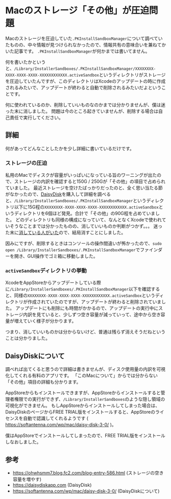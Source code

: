 # Macのストレージ「その他」が圧迫問題

Macのストレージを圧迫していた`.PKInstallSandboxManager`について調べていたものの、中々情報が見つけられなかったので、情報共有の意味合いを兼ねてかいた記事です。
`.PKInstallSandboxManager`が何かまでは書いてません。

何を書いたかというと、`/Library/InstallerSandboxes/.PKInstallSandboxManager/XXXXXXXX-XXXX-XXXX-XXXX-XXXXXXXXXXXX.activeSandbox`というディレクトリがストレージを圧迫していたんですが、このディレクトリはXcodeのアップデートの時に作成されるみたいで、アップデートが終わると自動で削除されるみたいだよということです。

何に使われているのか、削除していいものなのかまでは分かりませんが、僕は迷った末に消しました。
問題は今のところ起きていませんが、削除する場合は自己責任で実行してください。

## 詳細

何があってどんなことしたかを少し詳細に書いているだけです。

### ストレージの圧迫

私用のMacでディスクが容量がいっぱいになっている旨のワーニングが出たので、ストレージの内訳を確認すると150G / 250Gが「その他」の項目で占められていました。
最近ストレージを空けたばっかりだったのと、全く思い当たる節がなかったので、[DaisyDisk](https://daisydiskapp.com)を購入して詳細を調べると、`/Library/InstallerSandboxes/.PKInstallSandboxManager`というディレクトリ以下に15G程の`XXXXXXXX-XXXX-XXXX-XXXX-XXXXXXXXXXXX.activeSandbox`というディレクトリを6個ほど発見。合計で「その他」の90G程を占めていました。
どのディレクトリも同様の構成になっていて、なんとなくXcodeで使われていそうなことまでは分かったものの、消していいものか判断がつかず。。。
迷った末に[消している人がいた](https://ohwhsmm7.blog.fc2.com/blog-entry-586.html)ので、結局消すことにしました。

因みにですが、削除するときはコンソールの操作間違いが怖かったので、`sudo open /Library/InstallerSandboxes/.PKInstallSandboxManager`でファインダーを開き、GUI操作でゴミ箱に移動しました。


### `activeSandbox`ディレクトリの挙動

XcodeをAppStoreからアップデートしている際に`/Library/InstallerSandboxes/.PKInstallSandboxManager`以下を確認すると、同様の`XXXXXXXX-XXXX-XXXX-XXXX-XXXXXXXXXXXX.activeSandbox`というディレクトリが作成されていたのですが、アップデートが終わると削除されていました。
アップデートにも削除にも時間がかかるので、アップデートの実行中にストレージ内訳を見ていると、少しずつ空き容量が減っていって、途中から空き容量が増えていく様子が分かります。

つまり、消していいものかは分からないけど、普通は残らず消えそうだねということは分かりました。

## DaisyDiskについて

調べれば出てくると思うので詳細は書きませんが、ディスク使用量の内訳を可視化してくれる有料のアプリです。
「このMacについて」からでは分からない「その他」項目の詳細も分かります。

AppStoreからもインストールできますが、AppStoreからインストールすると管理者権限での実行ができず、`/Library/InstallerSandboxes`のような隠し領域の可視化ができません。
もしAppStoreからインストールしてしまった場合は、DaisyDiskのページからFREE TRIAL版をインストールすると、AppStoreのライセンスを自動で認識してくれるようです ( https://softantenna.com/wp/mac/daisy-disk-3-0/ )。

僕はAppStoreでインストールしてしまったので、FREE TRIAL版をインストールしなおしました。

## 参考

- https://ohwhsmm7.blog.fc2.com/blog-entry-586.html (ストレージの空き容量を増やす)
- https://daisydiskapp.com (DaisyDisk)
- https://softantenna.com/wp/mac/daisy-disk-3-0/ (DaisyDiskについて)

